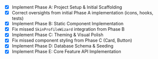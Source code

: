 - [x] Implement Phase A: Project Setup & Initial Scaffolding
- [x] Correct oversights from initial Phase A implementation (icons, hooks, tests)
- [x] Implement Phase B: Static Component Implementation
- [x] Fix missed `SkinProfileWizard` integration from Phase B
- [x] Implement Phase C: Theming & Visual Polish
- [x] Fix missed component styling from Phase C (Card, Button)
- [x] Implement Phase D: Database Schema & Seeding
- [x] Implement Phase E: Core Feature API Implementation